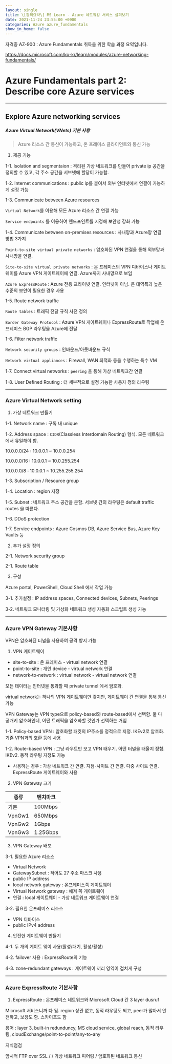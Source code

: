 ```yaml
---
layout: single
title: \[강의요약\] MS Learn - Azure 네트워킹 서비스 살펴보기
date: 2021-11-24 23:55:00 +0900
categories: Azure azure_fundamentals
show_in_home: false
---
```


자격증 AZ-900 : Azure Fundamentals 취득을 위한 학습 과정 요약입니다.

https://docs.microsoft.com/ko-kr/learn/modules/azure-networking-fundamentals/

# Azure Fundamentals part 2: Describe core Azure services

---

## Explore Azure networking services

##### Azure Virtual Network(VNets) 기본 사항

> Azure 리소스 간 통신이 가능하고, 온 프레미스 클라이언트와 통신 가능

1. 제공 기능

1-1. Isolation and segmentaion : 격리된 가상 네트워크를 만들어 private ip 공간을 정의할 수 있고, 각 주소 공간을 서브넷에 할당이 가능함.

1-2. Internet communications : public ip를 붙여서 외부 인터넷에서 연결이 가능하게 설정 가능

1-3. Communicate between Azure resources

`Virtual Network`를 이용해 모든 Azure 리소스 간 연결 가능

`Service endpoints` 를 이용하여 엔드포인트를 지정해 보안성 강화 가능

1-4. Communicate between on-premises resources : 사내망과 Azure망 연결 방법 3가지

`Point-to-site virtual private networks` : 암호화된 VPN 연결을 통해 외부망과 사내망을 연결. 

`Site-to-site virtual private networks` : 온 프레미스의 VPN 디바이스나 게이트웨이를 Azure VPN 게이트웨이에 연결. Azure까지 사내망으로 보임

`Azure ExpressRoute` : Azure 전용 프라이빗 연결. 인터넷이 아님. 큰 대역폭과 높은 수준의 보안이 필요한 경우 사용

1-5. Route network traffic

`Route tables` : 트래픽 전달 규칙 사전 정의

`Border Gateway Protocol` : Azure VPN 게이트웨이나 ExpressRoute로 작업해 온 프레미스 BGP 라우팅을 Azure에 전달

1-6. Filter network traffic

`Network security groups` : 인바운드/아웃바운드 규칙

`Network virtual appliances` : Firewall, WAN 최적화 등을 수행하는 특수 VM

1-7. Connect virtual networks : `peering` 을 통해 가상 네트워크간 연결

1-8. User Defined Routing : 더 세부적으로 설정 가능한 사용자 정의 라우팅

---

### Azure Virtual Network setting

1. 가상 네트워크 만들기

1-1. Network name : 구독 내 unique

1-2. Address space : `CIDR`(Classless Interdomain Routing) 형식. 모든 네트워크에서 유일해야 함.

10.0.0.0/24 : 10.0.0.1 ~ 10.0.0.254

10.0.0.0/16 : 10.0.0.1 ~ 10.0.255.254

10.0.0.0/8 : 10.0.0.1 ~ 10.255.255.254

1-3. Subscription / Resource group

1-4. Location : region 지정

1-5. Subnet : 네트워크 주소 공간을 분할. 서브넷 간의 라우팅은 default traffic routes 을 따른다. 

1-6. DDoS protection

1-7. Service endpoints : Azure Cosmos DB, Azure  Service Bus, Azure Key Vaults 등

2. 추가 설정 정의

2-1. Network security group

2-1. Route table

3. 구성

Azure portal, PowerShell, Cloud Shell 에서 작업 가능

3-1. 추가설정 : IP address spaces, Connected devices, Subnets, Peerings

3-2. 네트워크 모니터링 및 가상화 네트워크 생성 자동화 스크립트 생성 가능

---

### Azure VPN Gateway 기본사항

VPN은 암호화된 터널을 사용하여 공격 방지 가능

1. VPN 게이트웨이

- site-to-site : 온 프레미스 - virtual network 연결
- point-to-site : 개인 device - virtual network 연결
- network-to-network : virtual network - virtual network 연결

모든 데이터는 인터넷을 통과할 때 private tunnel 에서 암호화.

virtual network는 하나의 VPN 게이트웨이만 갖지만, 게이트웨이 간 연결을 통해 통신 가능

VPN Gateway는 VPN type으로 policy-based와 route-based에서 선택함. 둘 다 공개키 암호화인데, 어떤 트래픽을 암호화할 것인가 선택하는 거임

1-1. Policy-based VPN : 암호화할 패킷의 IP주소를 정적으로 지정. IKEv2로 암호화. 기존 VPN과의 호환 등에 사용

1-2. Route-based VPN : 그냥 라우트만 보고 VPN 태우기. 어떤 터널을 태울지 정함. IKEv2. 동적 라우팅 지정도 가능

- 사용하는 경우 : 가상 네트워크 간 연결. 지점-사이트 간 연결. 다중 사이트 연결. ExpressRoute 게이트웨이와 사용

2. VPN Gateway 크기

| 종류   | 벤치마크 |
| ------ | -------- |
| 기본   | 100Mbps  |
| VpnGw1 | 650Mbps  |
| VpnGw2 | 1Gbps    |
| VpnGw3 | 1.25Gbps |

3. VPN Gateway 배포

3-1. 필요한 Azure 리소스

- Virtual Network
- GatewaySubnet : 적어도 27 주소 마스크 사용
- public IP address
- local network gateway : 온프레미스쪽 게이트웨이
- Virtual Network gateway : 애져 쪽 게이트웨이
- 연결 : local 게이트웨이 - 가상 네트워크 게이트웨이 연결

3-2. 필요한 온프레미스 리소스

- VPN 디바이스
- public IPv4 address

4. 안전한 게이트웨이 만들기

4-1. 두 개의 게이트 웨이 사용(활성/대기, 활성/활성)

4-2. failover 사용 : ExpressRoute의 기능

4-3. zone-redundant gateways : 게이트웨이 끼리 영역이 겹치게 구성

---

### Azure ExpressRoute 기본사항

1. ExpressRoute : 온프레미스 네트워크와 Microsoft Cloud 간 3 layer dusruf

Microsoft 서비스니까 다 됨. region 상관 없고, 동적 라우팅도 되고, peer가 많아서 안전하고, 보장도 함. 스카이프도 함

용어 : layer 3, built-in redunduncy, MS cloud service, global reach, 동적 라우팅, cloudExchange/point-to-point/any-to-any



지식점검

암시적 FTP over SSL /  / 가상 네트워크 피어링 / 암호화된 네트워크 통신